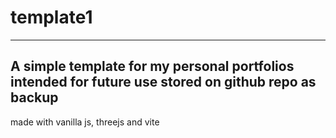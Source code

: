# template1
---------------------------------------------
A simple template for my personal portfolios
intended for future use
stored on github repo as backup
---------------------------------------------
made with vanilla js, threejs and vite
